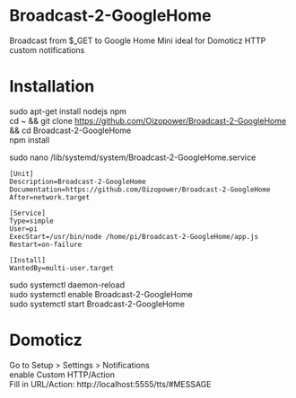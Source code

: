 # Broadcast-2-GoogleHome
Broadcast from $_GET to Google Home Mini ideal for Domoticz HTTP custom notifications
  
# Installation

sudo apt-get install nodejs npm  
cd ~ && git clone https://github.com/Oizopower/Broadcast-2-GoogleHome && cd Broadcast-2-GoogleHome  
npm install  
  
sudo nano /lib/systemd/system/Broadcast-2-GoogleHome.service  
  
```
[Unit]
Description=Broadcast-2-GoogleHome
Documentation=https://github.com/Oizopower/Broadcast-2-GoogleHome
After=network.target

[Service]
Type=simple
User=pi
ExecStart=/usr/bin/node /home/pi/Broadcast-2-GoogleHome/app.js
Restart=on-failure

[Install]
WantedBy=multi-user.target
```  
  
sudo systemctl daemon-reload  
sudo systemctl enable Broadcast-2-GoogleHome  
sudo systemctl start Broadcast-2-GoogleHome  

# Domoticz
Go to Setup > Settings > Notifications  
enable Custom HTTP/Action  
Fill in URL/Action: http://localhost:5555/tts/#MESSAGE  
